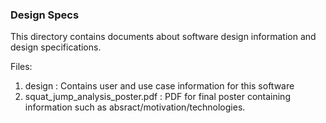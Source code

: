 ### Design Specs

This directory contains documents about software design information and design specifications.

Files:

1. design : Contains user and use case information for this software
2. squat_jump_analysis_poster.pdf : PDF for final poster containing information such as absract/motivation/technologies.
